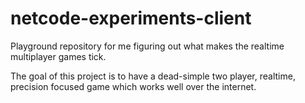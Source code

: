 # netcode-experiments-client

Playground repository for me figuring out what makes the realtime multiplayer games tick.

The goal of this project is to have a dead-simple two player, realtime, precision focused game which works well over the internet.

